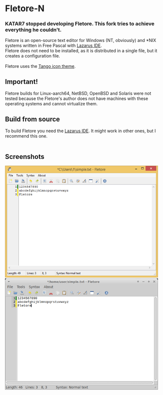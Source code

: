 # Fletore-N
### KATAR7 stopped developing Fletore. This fork tries to achieve everything he couldn't.
Fletore is an open-source text editor for Windows (NT, obviously) and \*NIX systems written in Free Pascal with [Lazarus IDE](https://lazarus-ide.org).
<br>
Fletore does not need to be installed, as it is distributed in a single file, but it creates a configuration file.<br><br>
Fletore uses the [Tango icon theme](http://tango.freedesktop.org).
<br>
## Important!
Fletore builds for Linux-aarch64, NetBSD, OpenBSD and Solaris were not tested because the Fletore's author does not have machines with these operating systems and cannot virtualize them.
<br>
## Build from source
To build Fletore you need the [Lazarus IDE](https://lazarus-ide.org). It might work in other ones, but I recommend this one.<br>
<br>
## Screenshots
![Fletore on Windows 8.1!](screenshots/windows.png) 
![Fletore on Xubuntu!](/screenshots/linux.png)
